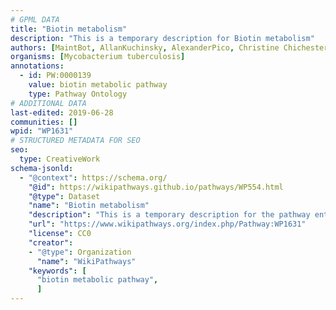 ```yaml
---
# GPML DATA
title: "Biotin metabolism"
description: "This is a temporary description for Biotin metabolism"
authors: [MaintBot, AllanKuchinsky, AlexanderPico, Christine Chichester, Mkutmon, Fehrhart]
organisms: [Mycobacterium tuberculosis]
annotations:
  - id: PW:0000139 
    value: biotin metabolic pathway
    type: Pathway Ontology
# ADDITIONAL DATA
last-edited: 2019-06-28
communities: []
wpid: "WP1631"
# STRUCTURED METADATA FOR SEO
seo:
  type: CreativeWork
schema-jsonld:
  - "@context": https://schema.org/
    "@id": https://wikipathways.github.io/pathways/WP554.html
    "@type": Dataset
    "name": "Biotin metabolism"
    "description": "This is a temporary description for the pathway entitled: Biotin metabolism"
    "url": "https://www.wikipathways.org/index.php/Pathway:WP1631"
    "license": CC0
    "creator":
    - "@type": Organization
      "name": "WikiPathways"
    "keywords": [
      "biotin metabolic pathway",
      ]
---
```

